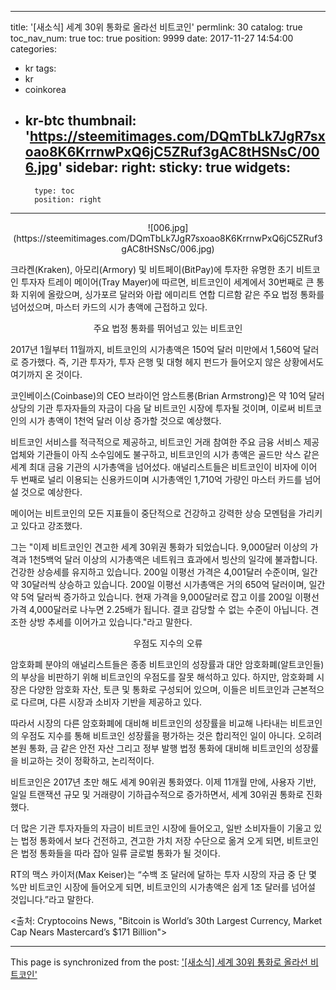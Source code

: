 
---
title: '[새소식]  세계 30위 통화로 올라선 비트코인'
permlink: 30
catalog: true
toc_nav_num: true
toc: true
position: 9999
date: 2017-11-27 14:54:00
categories:
- kr
tags:
- kr
- coinkorea
- kr-btc
thumbnail: 'https://steemitimages.com/DQmTbLk7JgR7sxoao8K6KrrnwPxQ6jC5ZRuf3gAC8tHSNsC/006.jpg'
sidebar:
    right:
        sticky: true
widgets:
    -
        type: toc
        position: right
---


<center>
![006.jpg](https://steemitimages.com/DQmTbLk7JgR7sxoao8K6KrrnwPxQ6jC5ZRuf3gAC8tHSNsC/006.jpg)
</center>
 
크라켄(Kraken), 아모리(Armory) 및 비트페이(BitPay)에 투자한 유명한 초기 비트코인 투자자 트레이 메이어(Tray Mayer)에 따르면, 비트코인이 세계에서 30번째로 큰 통화 지위에 올랐으며, 싱가포르 달러와 아랍 에미리트 연합 디르함 같은 주요 법정 통화를 넘어섰으며, 마스터 카드의 시가 총액에 근접하고 있다. 

<center>
주요 법정 통화를 뛰어넘고 있는 비트코인
</center>


2017년 1월부터 11월까지, 비트코인의 시가총액은 150억 달러 미만에서 1,560억 달러로 증가했다.  즉, 기관 투자가, 투자 은행 및 대형 헤지 펀드가 들어오지 않은 상황에서도 여기까지 온 것이다. 

코인베이스(Coinbase)의 CEO 브라이언 암스트롱(Brian Armstrong)은 약 10억 달러 상당의 기관 투자자들의 자금이 다음 달 비트코인 시장에 투자될 것이며, 이로써 비트코인의 시가 총액이 1천억 달러 이상 증가할 것으로 예상했다.

비트코인 서비스를 적극적으로 제공하고, 비트코인 거래 참여한 주요 금융 서비스 제공업체와 기관들이 아직 소수임에도 불구하고, 비트코인의 시가 총액은 골드만 삭스 같은 세계 최대 금융 기관의 시가총액을 넘어섰다.  애널리스트들은 비트코인이 비자에 이어 두 번째로 널리 이용되는 신용카드이며 시가총액인 1,710억 가량인 마스터 카드를 넘어설 것으로 예상한다. 

메이어는 비트코인의 모든 지표들이 중단적으로 건강하고 강력한 상승 모멘텀을 가리키고 있다고 강조했다.

그는 "이제 비트코인인 견고한 세계 30위권 통화가 되었습니다.  9,000달러 이상의 가격과 1천5백억 달러 이상의 시가총액은 네트워크 효과에서 빙산의 일각에 불과합니다.  건강한 상승세를 유지하고 있습니다. 200일 이평선 가격은 4,001달러 수준이며, 일간 약 30달러씩 상승하고 있습니다.  200일 이평선 시가총액은 거의 650억 달러이며, 일간 약 5억 달러씩 증가하고 있습니다.  현재 가격을 9,000달러로 잡고 이를 200일 이평선 가격 4,000달러로 나누면  2.25배가 됩니다.  결코 감당할 수 없는 수준이 아닙니다.  견조한 상방 추세를 이어가고 있습니다."라고 말한다. 

<center>
우점도 지수의 오류
</center>

암호화폐 분야의 애널리스트들은 종종 비트코인의 성장률과 대안 암호화폐(알트코인들)의 부상을 비판하기 위해 비트코인의 우점도를 잘못 해석하고 있다.  하지만, 암호화폐 시장은 다양한 암호화 자산, 토큰 및 통화로 구성되어 있으며, 이들은 비트코인과 근본적으로 다르며, 다른 시장과 소비자 기반을 제공하고 있다.  

따라서 시장의 다른 암호화폐에 대비해 비트코인의 성장률을 비교해 나타내는 비트코인의 우점도 지수를 통해 비트코인 성장률을 평가하는 것은 합리적인 일이 아니다.  오히려 본원 통화, 금 같은 안전 자산 그리고 정부 발행 법정 통화에 대비해 비트코인의 성장률을 비교하는 것이 정확하고, 논리적이다. 

비트코인은 2017년 초만 해도 세계 90위권 통화였다.  이제 11개월 만에, 사용자 기반, 일일 트랜잭션 규모 및 거래량이 기하급수적으로 증가하면서, 세계 30위권 통화로 진화했다.

더 많은 기관 투자자들의 자금이 비트코인 시장에 들어오고, 일반 소비자들이 기울고 있는 법정 통화에서 보다 건전하고, 견고한 가치 저장 수단으로 옮겨 오게 되면, 비트코인은 법정 통화들을 따라 잡아 일류 글로벌 통화가 될 것이다. 

RT의 맥스 카이저(Max Keiser)는 “수백 조 달러에 달하는 투자 시장의 자금 중 단 몇 %만 비트코인 시장에 들어오게 되면, 비트코인의 시가총액은 쉽게 1조 달러를 넘어설 것입니다.”라고 말한다. 

<출처: Cryptocoins News, "Bitcoin is World’s 30th Largest Currency, Market Cap Nears Mastercard’s $171 Billion">

- - -

This page is synchronized from the post: ['[새소식]  세계 30위 통화로 올라선 비트코인'](https://steemit.com/@pius.pius/30)

